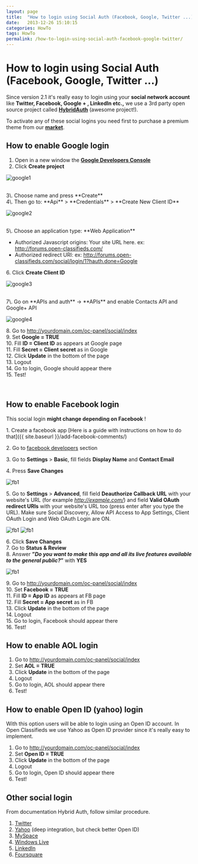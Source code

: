```yaml
---
layout: page
title:  "How to login using Social Auth (Facebook, Google, Twitter ...)"
date:   2013-12-26 15:10:15
categories: HowTo
tags: HowTo
permalink: /how-to-login-using-social-auth-facebook-google-twitter/
---
```

# How to login using Social Auth (Facebook, Google, Twitter ...)

Since version 2.1 it's really easy to login using your **social network account** like **Twitter, Facebook, Google + , LinkedIn etc.,** we use a 3rd party open source project called **[HybridAuth](http://hybridauth.sourceforge.net/)** (awesome project!). 

To activate any of these social logins you need first to purchase a premium theme from our **[market](http://open-classifieds.com/market/)**. 

## How to enable Google login

1. Open in a new window the **[Google Developers Console](https://cloud.google.com/console#/project)**
2. Click **Create project**

  ![google1](http://open-classifieds.com/wp-content/uploads/2013/12/google1.png)

<br>
3\. Choose name and press **Create**<br>
4\. Then go to: **Api** > **Credentials** > **Create New Client ID**

![google2](http://open-classifieds.com/wp-content/uploads/2013/12/google2.png)

<br>
5\. Choose an application type: **Web Application**

  * Authorized Javascript origins: Your site URL here. ex: http://forums.open-classifieds.com/
  * Authorized redirect URI: ex: http://forums.open-classifieds.com/social/login/1?hauth.done=Google
    
6\. Click **Create Client ID** 

![google3](http://open-classifieds.com/wp-content/uploads/2013/12/google3.png)

<br>
7\. Go on **APIs and auth** -> **APIs** and enable Contacts API and Google+ API

![google4](http://docs.yclas.com/images/google-social-auth.png)

8\. Go to http://yourdomain.com/oc-panel/social/index<br>
9\. Set **Google = TRUE**<br>
10\. Fill **ID = Client ID** as appears at Google page<br>
11\. Fill **Secret = Client secret** as in Google<br>
12\. Click **Update** in the bottom of the page<br>
13\. Logout<br>
14\. Go to login, Google should appear there<br>
15\. Test!<br>

<br>

## How to enable Facebook login

This social login **might change depending on Facebook** ! 

1\. Create a facebook app [Here is a guide with instructions on how to do that]({{ site.baseurl }}/add-facebook-comments/)

2\. Go to [facebook developers](https://developers.facebook.com/apps) section

3\. Go to **Settings** > **Basic**, fill fields **Display Name** and **Contact Email** 

4\. Press **Save Changes**

![fb1](http://docs.yclas.com/images/facebook1.png)

5\. Go to **Settings** > **Advanced**, fill field **Deauthorize Callback URL** with your website's URL (for example _http://example.com/_) and field **Valid OAuth redirect URIs** with your website's URL too (press enter after you type the URL). Make sure Social Discovery, Allow API Access to App Settings, Client OAuth Login and Web OAuth Login are ON.

![fb1](http://docs.yclas.com/images/facebook2.png)
![fb1](http://docs.yclas.com/images/facebook3.png)

6\. Click **Save Changes**<br>
7\. Go to **Status & Review**<br>
8\. Answer **”_Do you want to make this app and all its live features available to the general public?_”** with **YES**<br>

![fb1](http://docs.yclas.com/images/facebook4.png)

9\. Go to http://yourdomain.com/oc-panel/social/index<br>
10\. Set **Facebook =** **TRUE**<br>
11\. Fill **ID = App ID** as appears at FB page<br>
12\. Fill **Secret = App secret** as in FB<br>
13\. Click **Update** in the bottom of the page<br>
14\. Logout<br>
15\. Go to login, Facebook should appear there<br>
16\. Test!<br>

## How to enable AOL login

1. Go to http://yourdomain.com/oc-panel/social/index
2. Set **AOL = TRUE**
3. Click **Update** in the bottom of the page
4. Logout
5. Go to login, AOL should appear there
6. Test!

## How to enable Open ID (yahoo) login

With this option users will be able to login using an Open ID account. In Open Classifieds we use Yahoo as Open ID provider since it's really easy to implement. 

1. Go to http://yourdomain.com/oc-panel/social/index
2. Set **Open ID = TRUE**
3. Click **Update** in the bottom of the page
4. Logout
5. Go to login, Open ID should appear there
6. Test!

## Other social login

From documentation Hybrid Auth, follow similar procedure. 

1. [Twitter](http://hybridauth.sourceforge.net/userguide/IDProvider_info_Twitter.html)
2. [Yahoo](http://hybridauth.sourceforge.net/userguide/IDProvider_info_Yahoo.html) (deep integration, but check better Open ID)
3. [MySpace](http://hybridauth.sourceforge.net/userguide/IDProvider_info_MySpace.html)
4. [Windows Live](http://hybridauth.sourceforge.net/userguide/IDProvider_info_Live.html)
5. [LinkedIn](http://hybridauth.sourceforge.net/userguide/IDProvider_info_LinkedIn.html)
6. [Foursquare](http://hybridauth.sourceforge.net/userguide/IDProvider_info_Foursquare.html)


<!--title: How to login using Social Auth (Facebook, Google, Twitter ...)
link: http://open-classifieds.com/2013/12/26/how-to-login-using-social-auth-facebook-google-twitter/
author: admin
description: 
post_id: 10393
created: 2013/12/26 16:10:15
created_gmt: 2013/12/26 15:10:15
comment_status: open
post_name: how-to-login-using-social-auth-facebook-google-twitter
status: publish
post_type: post-->